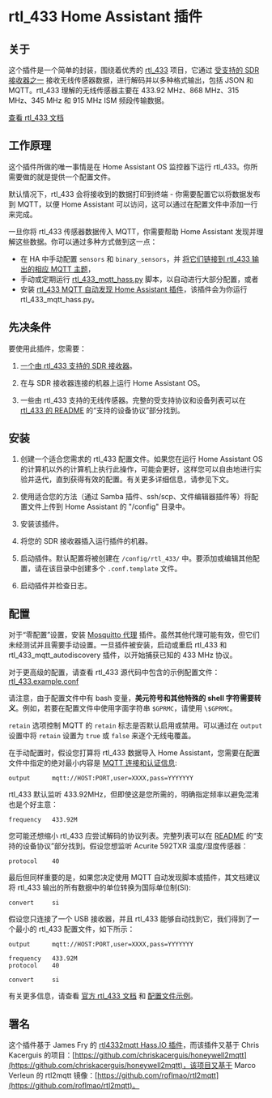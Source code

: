 # rtl_433 Home Assistant 插件

## 关于

这个插件是一个简单的封装，围绕着优秀的 [rtl_433](https://github.com/merbanan/rtl_433) 项目，它通过 [受支持的 SDR 接收器之一](https://triq.org/rtl_433/HARDWARE.html) 接收无线传感器数据，进行解码并以多种格式输出，包括 JSON 和 MQTT。rtl_433 理解的无线传感器主要在 433.92 MHz、868 MHz、315 MHz、345 MHz 和 915 MHz ISM 频段传输数据。

[查看 rtl_433 文档](https://triq.org/rtl_433)

## 工作原理

这个插件所做的唯一事情是在 Home Assistant OS 监控器下运行 rtl_433。你所需要做的就是提供一个配置文件。

默认情况下，rtl_433 会将接收到的数据打印到终端 - 你需要配置它以将数据发布到 MQTT，以便 Home Assistant 可以访问，这可以通过在配置文件中添加一行来完成。

一旦你将 rtl_433 传感器数据传入 MQTT，你需要帮助 Home Assistant 发现并理解这些数据。你可以通过多种方式做到这一点：

  * 在 HA 中手动配置 `sensors` 和 `binary_sensors`，并 [将它们链接到 rtl_433 输出的相应 MQTT 主题](https://www.home-assistant.io/integrations/sensor.mqtt/)，
  * 手动或定期运行 [rtl_433_mqtt_hass.py](https://github.com/merbanan/rtl_433/tree/master/examples/rtl_433_mqtt_hass.py) 脚本，以自动进行大部分配置，或者
  * 安装 [rtl_433 MQTT 自动发现 Home Assistant 插件](https://github.com/pbkhrv/rtl_433-hass-addons/tree/main/rtl_433_mqtt_autodiscovery)，该插件会为你运行 rtl_433_mqtt_hass.py。

## 先决条件

要使用此插件，您需要：

 1. [一个由 rtl_433 支持的 SDR 接收器](https://triq.org/rtl_433/HARDWARE.html)。

 2. 在与 SDR 接收器连接的机器上运行 Home Assistant OS。

 3. 一些由 rtl_433 支持的无线传感器。完整的受支持协议和设备列表可以在 [rtl_433 的 README](https://github.com/merbanan/rtl_433/blob/master/README.md) 的“支持的设备协议”部分找到。

## 安装

 1. 创建一个适合您需求的 rtl_433 配置文件。如果您在运行 Home Assistant OS 的计算机以外的计算机上执行此操作，可能会更好，这样您可以自由地进行实验并迭代，直到获得有效的配置。有关更多详细信息，请参见下文。

 2. 使用适合您的方法（通过 Samba 插件、ssh/scp、文件编辑器插件等）将配置文件上传到 Home Assistant 的 "/config" 目录中。

 3. 安装该插件。

 5. 将您的 SDR 接收器插入运行插件的机器。

 5. 启动插件。默认配置将被创建在 `/config/rtl_433/` 中。要添加或编辑其他配置，请在该目录中创建多个 `.conf.template` 文件。

 6. 启动插件并检查日志。

## 配置

对于“零配置”设置，安装 [Mosquitto 代理](https://github.com/home-assistant/addons/blob/master/mosquitto/DOCS.md) 插件。虽然其他代理可能有效，但它们未经测试并且需要手动设置。一旦插件被安装，启动或重启 rtl_433 和 rtl_433_mqtt_autodiscovery 插件，以开始捕获已知的 433 MHz 协议。

对于更高级的配置，请查看 rtl_433 源代码中包含的示例配置文件：[rtl_433.example.conf](https://github.com/merbanan/rtl_433/blob/master/conf/rtl_433.example.conf)

请注意，由于配置文件中有 bash 变量，**美元符号和其他特殊的 shell 字符需要转义**。例如，若要在配置文件中使用字面字符串 `$GPRMC`，请使用 `\$GPRMC`。

`retain` 选项控制 MQTT 的 `retain` 标志是否默认启用或禁用。可以通过在 `output` 设置中将 `retain` 设置为 `true` 或 `false` 来逐个无线电覆盖。

在手动配置时，假设您打算将 rtl_433 数据导入 Home Assistant，您需要在配置文件中指定的绝对最小内容是 [MQTT 连接和认证信息](https://triq.org/rtl_433/OPERATION.html#mqtt-output):

```
output      mqtt://HOST:PORT,user=XXXX,pass=YYYYYYY
```

rtl_433 默认监听 433.92MHz，但即使这是您所需的，明确指定频率以避免混淆也是个好主意：

```
frequency   433.92M
```

您可能还想缩小 rtl_433 应尝试解码的协议列表。完整列表可以在 [README](https://github.com/merbanan/rtl_433/blob/master/README.md) 的“支持的设备协议”部分找到。假设您想监听 Acurite 592TXR 温度/湿度传感器：

```
protocol    40
```

最后但同样重要的是，如果您决定使用 MQTT 自动发现脚本或插件，其文档建议将 rtl_433 输出的所有数据中的单位转换为国际单位制(SI):

```
convert     si
```

假设您只连接了一个 USB 接收器，并且 rtl_433 能够自动找到它，我们得到了一个最小的 rtl_433 配置文件，如下所示：

```
output      mqtt://HOST:PORT,user=XXXX,pass=YYYYYYY

frequency   433.92M
protocol    40

convert     si
```

有关更多信息，请查看 [官方 rtl_433 文档](https://triq.org/rtl_433) 和 [配置文件示例](https://github.com/merbanan/rtl_433/tree/master/conf)。

## 署名

这个插件基于 James Fry 的 [rtl4332mqtt Hass.IO 插件](https://github.com/james-fry/hassio-addons/tree/master/rtl4332mqtt)，而该插件又基于 Chris Kacerguis 的项目：[https://github.com/chriskacerguis/honeywell2mqtt](https://github.com/chriskacerguis/honeywell2mqtt)，该项目又基于 Marco Verleun 的 rtl2mqtt 镜像：[https://github.com/roflmao/rtl2mqtt](https://github.com/roflmao/rtl2mqtt)。